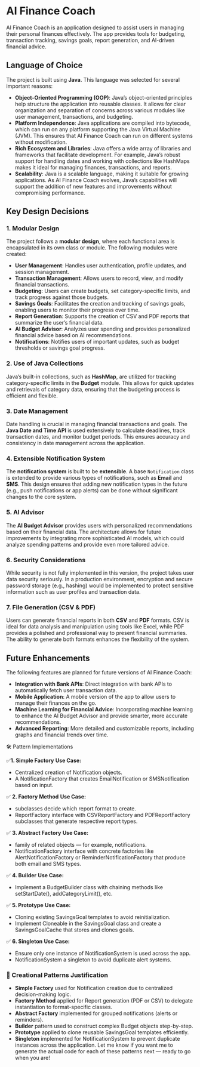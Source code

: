 # AI Finance Coach

AI Finance Coach is an application designed to assist users in managing their personal finances effectively. The app provides tools for budgeting, transaction tracking, savings goals, report generation, and AI-driven financial advice.

## Language of Choice

The project is built using **Java**. This language was selected for several important reasons:

- **Object-Oriented Programming (OOP)**: Java’s object-oriented principles help structure the application into reusable classes. It allows for clear organization and separation of concerns across various modules like user management, transactions, and budgeting.
- **Platform Independence**: Java applications are compiled into bytecode, which can run on any platform supporting the Java Virtual Machine (JVM). This ensures that AI Finance Coach can run on different systems without modification.
- **Rich Ecosystem and Libraries**: Java offers a wide array of libraries and frameworks that facilitate development. For example, Java’s robust support for handling dates and working with collections like HashMaps makes it ideal for managing finances, transactions, and reports.
- **Scalability**: Java is a scalable language, making it suitable for growing applications. As AI Finance Coach evolves, Java’s capabilities will support the addition of new features and improvements without compromising performance.

## Key Design Decisions

### 1. **Modular Design**

The project follows a **modular design**, where each functional area is encapsulated in its own class or module. The following modules were created:

- **User Management**: Handles user authentication, profile updates, and session management.
- **Transaction Management**: Allows users to record, view, and modify financial transactions.
- **Budgeting**: Users can create budgets, set category-specific limits, and track progress against those budgets.
- **Savings Goals**: Facilitates the creation and tracking of savings goals, enabling users to monitor their progress over time.
- **Report Generation**: Supports the creation of CSV and PDF reports that summarize the user’s financial data.
- **AI Budget Advisor**: Analyzes user spending and provides personalized financial advice based on AI recommendations.
- **Notifications**: Notifies users of important updates, such as budget thresholds or savings goal progress.

### 2. **Use of Java Collections**

Java’s built-in collections, such as **HashMap**, are utilized for tracking category-specific limits in the **Budget** module. This allows for quick updates and retrievals of category data, ensuring that the budgeting process is efficient and flexible.

### 3. **Date Management**

Date handling is crucial in managing financial transactions and goals. The **Java Date and Time API** is used extensively to calculate deadlines, track transaction dates, and monitor budget periods. This ensures accuracy and consistency in date management across the application.

### 4. **Extensible Notification System**

The **notification system** is built to be **extensible**. A base `Notification` class is extended to provide various types of notifications, such as **Email** and **SMS**. This design ensures that adding new notification types in the future (e.g., push notifications or app alerts) can be done without significant changes to the core system.

### 5. **AI Advisor**

The **AI Budget Advisor** provides users with personalized recommendations based on their financial data. The architecture allows for future improvements by integrating more sophisticated AI models, which could analyze spending patterns and provide even more tailored advice.

### 6. **Security Considerations**

While security is not fully implemented in this version, the project takes user data security seriously. In a production environment, encryption and secure password storage (e.g., hashing) would be implemented to protect sensitive information such as user profiles and transaction data.

### 7. **File Generation (CSV & PDF)**

Users can generate financial reports in both **CSV** and **PDF** formats. CSV is ideal for data analysis and manipulation using tools like Excel, while PDF provides a polished and professional way to present financial summaries. The ability to generate both formats enhances the flexibility of the system.

## Future Enhancements

The following features are planned for future versions of AI Finance Coach:

- **Integration with Bank APIs**: Direct integration with bank APIs to automatically fetch user transaction data.
- **Mobile Application**: A mobile version of the app to allow users to manage their finances on the go.
- **Machine Learning for Financial Advice**: Incorporating machine learning to enhance the AI Budget Advisor and provide smarter, more accurate recommendations.
- **Advanced Reporting**: More detailed and customizable reports, including graphs and financial trends over time.



🛠 Pattern Implementations

✅**1. Simple Factory**
 **Use Case:**
- Centralized creation of Notification objects.
- A NotificationFactory that creates EmailNotification or SMSNotification based on input.

✅ **2. Factory Method**
**Use Case:**
- subclasses decide which report format to create.
- ReportFactory interface with CSVReportFactory and PDFReportFactory subclasses that generate respective report types.

✅ **3. Abstract Factory**
**Use Case:**
- family of related objects — for example, notifications.
- NotificationFactory interface with concrete factories like AlertNotificationFactory or ReminderNotificationFactory that produce both email and SMS types.

✅ **4. Builder**
**Use Case:**
- Implement a BudgetBuilder class with chaining methods like setStartDate(), addCategoryLimit(), etc.

✅ **5. Prototype**
**Use Case:**
- Cloning existing SavingsGoal templates to avoid reinitialization.
- Implement Cloneable in the SavingsGoal class and create a SavingsGoalCache that stores and clones goals.

✅ **6. Singleton**
**Use Case:**
- Ensure only one instance of NotificationSystem is used across the app.
- NotificationSystem a singleton to avoid duplicate alert systems.


### 🧩 Creational Patterns Justification

- **Simple Factory** used for Notification creation due to centralized decision-making logic.
- **Factory Method** applied for Report generation (PDF or CSV) to delegate instantiation to format-specific classes.
- **Abstract Factory** implemented for grouped notifications (alerts or reminders).
- **Builder** pattern used to construct complex Budget objects step-by-step.
- **Prototype** applied to clone reusable SavingsGoal templates efficiently.
- **Singleton** implemented for NotificationSystem to prevent duplicate instances across the application.
Let me know if you want me to generate the actual code for each of these patterns next — ready to go when you are!
